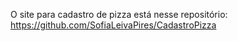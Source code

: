 O site para cadastro de pizza está nesse repositório: https://github.com/SofiaLeivaPires/CadastroPizza
